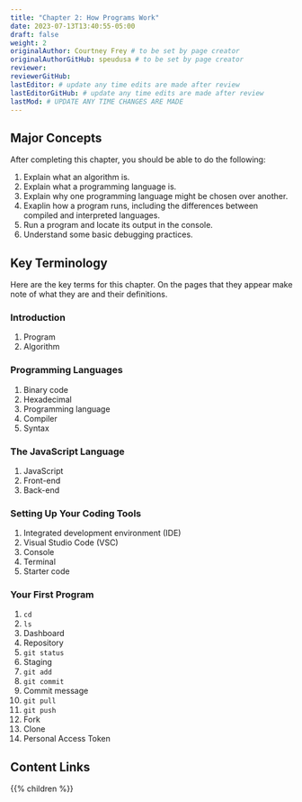 ```yaml
---
title: "Chapter 2: How Programs Work"
date: 2023-07-13T13:40:55-05:00
draft: false
weight: 2
originalAuthor: Courtney Frey # to be set by page creator
originalAuthorGitHub: speudusa # to be set by page creator
reviewer: 
reviewerGitHub: 
lastEditor: # update any time edits are made after review
lastEditorGitHub: # update any time edits are made after review
lastMod: # UPDATE ANY TIME CHANGES ARE MADE
---
```


## Major Concepts

After completing this chapter, you should be able to do the following:
1. Explain what an algorithm is.
1. Explain what a programming language is.
1. Explain why one programming language might be chosen over another.
1. Exaplin how a program runs, including the differences between compiled and interpreted languages.
1. Run a program and locate its output in the console.
1. Understand some basic debugging practices.

## Key Terminology
Here are the key terms for this chapter. On the pages that they appear make note of what they are and their definitions.

### Introduction
1. Program
1. Algorithm

### Programming Languages
1. Binary code
1. Hexadecimal
1. Programming language
1. Compiler
1. Syntax

### The JavaScript Language
1. JavaScript
1. Front-end
1. Back-end

### Setting Up Your Coding Tools
1. Integrated development environment (IDE)
1. Visual Studio Code (VSC)
1. Console
1. Terminal
1. Starter code

### Your First Program

1. `cd`
1. `ls`
1. Dashboard
1. Repository
1. `git status`
1. Staging
1. `git add`
1. `git commit`
1. Commit message
1. `git pull`
1. `git push`
1. Fork
1. Clone
1. Personal Access Token


## Content Links

{{% children %}}
